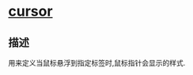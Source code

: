 # [cursor](https://developer.mozilla.org/zh-CN/docs/Web/CSS/cursor)

## 描述

用来定义当鼠标悬浮到指定标签时,鼠标指针会显示的样式.